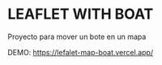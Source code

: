 # LEAFLET WITH BOAT

Proyecto para mover un bote en un mapa

DEMO: https://lefalet-map-boat.vercel.app/
